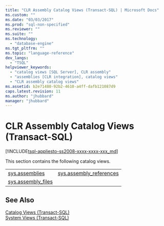```yaml
---
title: "CLR Assembly Catalog Views (Transact-SQL) | Microsoft Docs"
ms.custom: ""
ms.date: "03/03/2017"
ms.prod: "sql-non-specified"
ms.reviewer: ""
ms.suite: ""
ms.technology: 
  - "database-engine"
ms.tgt_pltfrm: ""
ms.topic: "language-reference"
dev_langs: 
  - "TSQL"
helpviewer_keywords: 
  - "catalog views [SQL Server], CLR assembly"
  - "assemblies [CLR integration], catalog views"
  - "CLR assembly catalog views"
ms.assetid: b2e71480-92b2-4610-a4ff-dafb121087d9
caps.latest.revision: 11
ms.author: "jhubbard"
manager: "jhubbard"
---
```

# CLR Assembly Catalog Views (Transact-SQL)
[!INCLUDE[tsql-appliesto-ss2008-xxxx-xxxx-xxx_md](../../database-engine/configure/windows/includes/tsql-appliesto-ss2008-xxxx-xxxx-xxx-md.md)]

  This section contains the following catalog views.  
  
|||  
|-|-|  
|[sys.assemblies](../../relational-databases/system-catalog-views/sys.assemblies-transact-sql.md)|[sys.assembly_references](../../relational-databases/system-catalog-views/sys.assembly-references-transact-sql.md)|  
|[sys.assembly_files](../../relational-databases/system-catalog-views/sys.assembly-files-transact-sql.md)||  
  
## See Also  
 [Catalog Views &#40;Transact-SQL&#41;](../Topic/Catalog%20Views%20\(Transact-SQL\).md)   
 [System Views &#40;Transact-SQL&#41;](../Topic/System%20Views%20\(Transact-SQL\).md)  
  
  